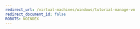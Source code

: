 ```yaml
---
redirect_url: /virtual-machines/windows/tutorial-manage-vm
redirect_document_id: false
ROBOTS: NOINDEX
---
```

